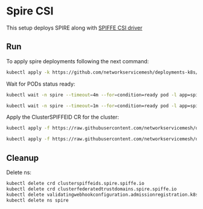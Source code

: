 # Spire CSI

This setup deploys SPIRE along with [SPIFFE CSI driver](https://github.com/spiffe/spiffe-csi)

## Run

To apply spire deployments following the next command:
```bash
kubectl apply -k https://github.com/networkservicemesh/deployments-k8s/examples/spire/single_cluster_csi?ref=cf284ac7d5f8f58502b30ba6626970f1a9e81650
```

Wait for PODs status ready:
```bash
kubectl wait -n spire --timeout=4m --for=condition=ready pod -l app=spire-server
```
```bash
kubectl wait -n spire --timeout=1m --for=condition=ready pod -l app=spire-agent
```

Apply the ClusterSPIFFEID CR for the cluster:
```bash
kubectl apply -f https://raw.githubusercontent.com/networkservicemesh/deployments-k8s/cf284ac7d5f8f58502b30ba6626970f1a9e81650/examples/spire/single_cluster/clusterspiffeid-template.yaml
```

```bash
kubectl apply -f https://raw.githubusercontent.com/networkservicemesh/deployments-k8s/cf284ac7d5f8f58502b30ba6626970f1a9e81650/examples/spire/base/clusterspiffeid-webhook-template.yaml
```

## Cleanup

Delete ns:
```bash
kubectl delete crd clusterspiffeids.spire.spiffe.io
kubectl delete crd clusterfederatedtrustdomains.spire.spiffe.io
kubectl delete validatingwebhookconfiguration.admissionregistration.k8s.io/spire-controller-manager-webhook
kubectl delete ns spire
```
